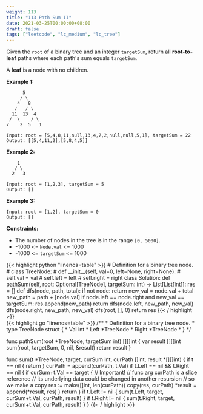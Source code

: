 ```yaml
---
weight: 113
title: "113 Path Sum II"
date: 2021-03-25T00:00:00+08:00
draft: false
tags: ["leetcode", "lc_medium", "lc_tree"]
---
```


Given the `root` of a binary tree and an integer `targetSum`, return all **root-to-leaf** paths where each path's sum equals `targetSum`.

A **leaf** is a node with no children.

**Example 1:**
```
      5
     / \
    4   8
   /   / \
  11  13  4
 /  \    / \
7    2  5   1

Input: root = [5,4,8,11,null,13,4,7,2,null,null,5,1], targetSum = 22
Output: [[5,4,11,2],[5,8,4,5]]
```
**Example 2:**
```
    1
   / \
  2   3

Input: root = [1,2,3], targetSum = 5
Output: []
```
**Example 3:**
```
Input: root = [1,2], targetSum = 0
Output: []
```

**Constraints:**

- The number of nodes in the tree is in the range `[0, 5000]`.
- -1000 <= `Node.val` <= 1000
- -1000 <= `targetSum` <= 1000

<div class="tabs"></div>
<div class="tab-content">
<div id="python" class="lang">
{{< highlight python "linenos=table" >}}
# Definition for a binary tree node.
# class TreeNode:
#     def __init__(self, val=0, left=None, right=None):
#         self.val = val
#         self.left = left
#         self.right = right
class Solution:
    def pathSum(self, root: Optional[TreeNode], targetSum: int) -> List[List[int]]:
        res = []
        def dfs(node, path, total):
            if not node:
                return
            new_val = node.val + total
            new_path = path + [node.val]
            if node.left == node.right and new_val == targetSum:
                res.append(new_path)
                return
            dfs(node.left, new_path, new_val)
            dfs(node.right, new_path, new_val)
        dfs(root, [], 0)
        return res
{{< / highlight >}}
</div>

<div id="golang" class="lang">
{{< highlight go "linenos=table" >}}
/**
 * Definition for a binary tree node.
 * type TreeNode struct {
 *     Val int
 *     Left *TreeNode
 *     Right *TreeNode
 * }
 */

func pathSum(root *TreeNode, targetSum int) [][]int {
	var result [][]int
	sum(root, targetSum, 0, nil, &result)
	return result
}

func sum(t *TreeNode, target, curSum int, curPath []int, result *[][]int) {
	if t == nil {
		return
	}
	curPath = append(curPath, t.Val)
	if t.Left == nil && t.Right == nil {
		if curSum+t.Val == target {
            // Important!
            // func arg curPath is a slice reference
            // its underlying data could be changed in another resursion
            // so we make a copy
			res := make([]int, len(curPath))
			copy(res, curPath)
			*result = append(*result, res)
		}
		return
	}
	if t.Left != nil {
		sum(t.Left, target, curSum+t.Val, curPath, result)
	}
	if t.Right != nil {
		sum(t.Right, target, curSum+t.Val, curPath, result)
	}
}
{{< / highlight >}}
</div>
</div>

